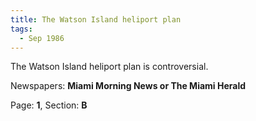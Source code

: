 ```yaml
---  
title: The Watson Island heliport plan  
tags:  
  - Sep 1986  
---  
```

  
The Watson Island heliport plan is controversial.  
  
Newspapers: **Miami Morning News or The Miami Herald**  
  
Page: **1**, Section: **B** 
